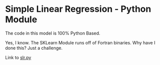 # Simple Linear Regression - Python Module

The code in this model is 100% Python Based.

Yes, I know. The SKLearn Module runs off of Fortran binaries. Why have I done this? Just a challenge.

Link to [slr.py](python/dataAlgorithms/slr.py)